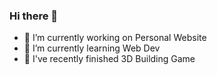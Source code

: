### Hi there 👋

- 🔭 I’m currently working on Personal Website
- 🌱 I’m currently learning Web Dev
- 🏁 I've recently finished 3D Building Game
<!-- - 👯 I’m looking to collaborate on ...
- 🤔 I’m looking for help with ...
- ⚡ Fun fact: ... -->
